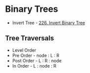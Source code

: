 
# Binary Trees

  

- Invert Tree - [226. Invert Binary Tree](https://leetcode.com/problems/invert-binary-tree/)

  

## Tree Traversals

 - Level Order
 - Pre Order - node : L : R
 - Post Order - L : R : node
 - In Order - L : node : R
